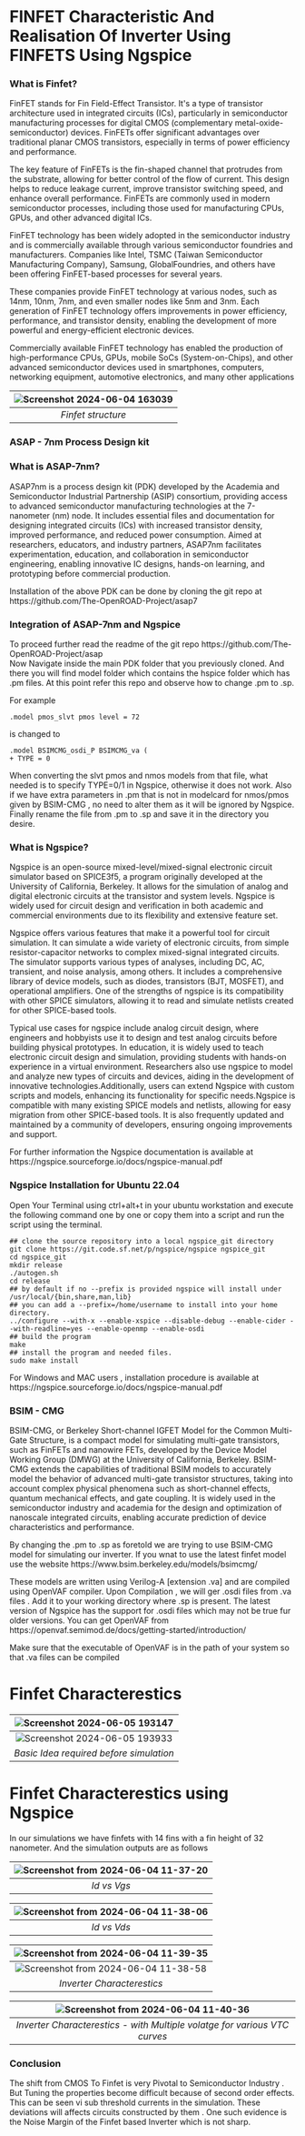 # FINFET Characteristic And Realisation Of Inverter Using FINFETS Using Ngspice
### What is Finfet?
<p>FinFET stands for Fin Field-Effect Transistor. It's a type of transistor architecture used in integrated circuits (ICs), 
  particularly in semiconductor manufacturing processes for digital CMOS (complementary metal-oxide-semiconductor) devices. 
  FinFETs offer significant advantages over traditional planar CMOS transistors, especially in terms of power efficiency and performance.
</p>
<p>The key feature of FinFETs is the fin-shaped channel that protrudes from the substrate, allowing for better control of the flow of current. 
  This design helps to reduce leakage current, improve transistor switching speed, and enhance overall performance. 
  FinFETs are commonly used in modern semiconductor processes, including those used for manufacturing CPUs, GPUs, and other advanced digital ICs.</p>
<p>FinFET technology has been widely adopted in the semiconductor industry and is commercially available through various semiconductor foundries and manufacturers. 
  Companies like Intel, TSMC (Taiwan Semiconductor Manufacturing Company), Samsung, GlobalFoundries, and others have been offering FinFET-based processes for several years.
</p>
<p>These companies provide FinFET technology at various nodes, such as 14nm, 10nm, 7nm, and even smaller nodes like 5nm and 3nm. 
  Each generation of FinFET technology offers improvements in power efficiency, performance, and transistor density, enabling the development of more powerful and energy-efficient electronic devices.
</p>
<p>Commercially available FinFET technology has enabled the production of high-performance CPUs, GPUs,
  mobile SoCs (System-on-Chips), and other advanced semiconductor devices used in smartphones, computers, networking equipment, automotive electronics, and many other applications</p>
  <p align="center" width="100%">
    
| ![Screenshot 2024-06-04 163039](https://github.com/AsahiroKenpachi/finfet_characterestics/assets/137492506/e438a202-2b10-40e9-bcab-35ab806d54c3) | 
|:--:| 
| *Finfet structure* |

  </p>
  
### ASAP - 7nm Process Design kit

### What is ASAP-7nm?
<p>ASAP7nm is a process design kit (PDK) developed by the Academia and Semiconductor Industrial Partnership (ASIP) consortium, providing access to advanced semiconductor manufacturing technologies at the 7-nanometer (nm) node. It includes essential files and documentation for designing integrated circuits (ICs) with increased transistor density, improved performance, and reduced power consumption. Aimed at researchers, educators, and industry partners, ASAP7nm facilitates experimentation, education, and collaboration in semiconductor engineering, enabling innovative IC designs, hands-on learning, and prototyping before commercial production.</p>
<p>Installation of the above PDK can be done by cloning the git repo at https://github.com/The-OpenROAD-Project/asap7</p>

### Integration of ASAP-7nm and Ngspice
<p>To proceed further read the readme of the git repo https://github.com/The-OpenROAD-Project/asap </br> Now Navigate inside the main PDK folder that you previously cloned. And there you will find model folder which contains the hspice folder which has .pm files. At this point refer this repo and observe how to change .pm to .sp.  
</p>
<p> For example

```
.model pmos_slvt pmos level = 72
```
  is changed to
  
  ```
  .model BSIMCMG_osdi_P BSIMCMG_va (
+ TYPE = 0
  ```
When converting the slvt pmos and nmos models from that file, what needed is to specify TYPE=0/1 in Ngspice, otherwise it does not work.
Also if we have extra parameters in .pm that is not in modelcard for nmos/pmos given by BSIM-CMG , no need to alter them as it will be ignored by Ngspice. Finally rename the file from .pm to .sp and save it in the directory you desire.
</p>
  
### What is Ngspice?
<p>Ngspice is an open-source mixed-level/mixed-signal electronic circuit simulator based on SPICE3f5, a program originally developed at the University of California, Berkeley. It allows for the simulation of analog and digital electronic circuits at the transistor and system levels. Ngspice is widely used for circuit design and verification in both academic and commercial environments due to its flexibility and extensive feature set. </p>
<p>Ngspice offers various features that make it a powerful tool for circuit simulation. It can simulate a wide variety of electronic circuits, from simple resistor-capacitor networks to complex mixed-signal integrated circuits. The simulator supports various types of analyses, including DC, AC, transient, and noise analysis, among others. It includes a comprehensive library of device models, such as diodes, transistors (BJT, MOSFET), and operational amplifiers. One of the strengths of ngspice is its compatibility with other SPICE simulators, allowing it to read and simulate netlists created for other SPICE-based tools.</p><p> Typical use cases for ngspice include analog circuit design, where engineers and hobbyists use it to design and test analog circuits before building physical prototypes. In education, it is widely used to teach electronic circuit design and simulation, providing students with hands-on experience in a virtual environment. Researchers also use ngspice to model and analyze new types of circuits and devices, aiding in the development of innovative technologies.Additionally, users can extend Ngspice with custom scripts and models, enhancing its functionality for specific needs.Ngspice is compatible with many existing SPICE models and netlists, allowing for easy migration from other SPICE-based tools. It is also frequently updated and maintained by a community of developers, ensuring ongoing improvements and support.</p>
<p> For further information the Ngspice documentation is available at https://ngspice.sourceforge.io/docs/ngspice-manual.pdf</p>

### Ngspice Installation for Ubuntu 22.04
<p> Open Your Terminal using ctrl+alt+t in your ubuntu workstation and execute the following command one by one or copy them into a script and run the script using the terminal. </p>

```
## clone the source repository into a local ngspice_git directory
git clone https://git.code.sf.net/p/ngspice/ngspice ngspice_git
cd ngspice_git
mkdir release
./autogen.sh
cd release
## by default if no --prefix is provided ngspice will install under /usr/local/{bin,share,man,lib}
## you can add a --prefix=/home/username to install into your home directory.
../configure --with-x --enable-xspice --disable-debug --enable-cider --with-readline=yes --enable-openmp --enable-osdi
## build the program
make
## install the program and needed files.
sudo make install

```

<p>For Windows and MAC users , installation procedure is available at https://ngspice.sourceforge.io/docs/ngspice-manual.pdf </p>

### BSIM - CMG
<p>BSIM-CMG, or Berkeley Short-channel IGFET Model for the Common Multi-Gate Structure, is a compact model for simulating multi-gate transistors, such as FinFETs and nanowire FETs, developed by the Device Model Working Group (DMWG) at the University of California, Berkeley. BSIM-CMG extends the capabilities of traditional BSIM models to accurately model the behavior of advanced multi-gate transistor structures, taking into account complex physical phenomena such as short-channel effects, quantum mechanical effects, and gate coupling. It is widely used in the semiconductor industry and academia for the design and optimization of nanoscale integrated circuits, enabling accurate prediction of device characteristics and performance.</p>

<p>By changing the .pm to .sp as foretold we are trying to use BSIM-CMG model for simulating our inverter. If you wnat to use the latest finfet model use the website https://www.bsim.berkeley.edu/models/bsimcmg/ </p>

<p> These models are written using Verilog-A [extension .va] and are compiled using OpenVAF compiler. Upon Compilation , we will ger .osdi files from .va files . Add it to your working directory where .sp is present. The latest version of Ngspice has the support for .osdi files which may not be true fur older versions. You can get OpenVAF from https://openvaf.semimod.de/docs/getting-started/introduction/  </p>
<p>Make sure that the executable of OpenVAF is in the path of your system so that .va files can be compiled </p>

# Finfet Characterestics

| ![Screenshot 2024-06-05 193147](https://github.com/AsahiroKenpachi/finfet_characterestics/assets/137492506/a236c5a1-c2b2-4a24-9a5a-103fc67ae7a6) | 
|:--:|
| ![Screenshot 2024-06-05 193933](https://github.com/AsahiroKenpachi/finfet_characterestics/assets/137492506/4084f42b-fe5f-4d37-a83c-e90ed639ef7a) | 
| *Basic Idea required before simulation* |

# Finfet Characterestics using Ngspice

<p> In our simulations we have finfets with 14 fins with a fin height of 32 nanometer. And the simulation outputs are as follows
</p>

| ![Screenshot from 2024-06-04 11-37-20](https://github.com/AsahiroKenpachi/finfet_characterestics/assets/137492506/1886836c-d297-43d5-88e2-e2e7a908fe28) | 
|:--:| 
| *Id vs Vgs* |

| ![Screenshot from 2024-06-04 11-38-06](https://github.com/AsahiroKenpachi/finfet_characterestics/assets/137492506/e1ad3123-a0c4-4684-a005-fa6a1be57ecd) | 
|:--:| 
| *Id vs Vds* |

| ![Screenshot from 2024-06-04 11-39-35](https://github.com/AsahiroKenpachi/finfet_characterestics/assets/137492506/ede652d7-5fa4-4ae2-b077-1076b12cd987) | 
|:--:| 
| ![Screenshot from 2024-06-04 11-38-58](https://github.com/AsahiroKenpachi/finfet_characterestics/assets/137492506/89f7031f-c961-42c4-8b18-2975c5885f29) | 
| *Inverter Characterestics* |

| ![Screenshot from 2024-06-04 11-40-36](https://github.com/AsahiroKenpachi/finfet_characterestics/assets/137492506/0bdb2433-f37c-46b6-8ee3-2af088a861ef) | 
|:--:| 
| *Inverter Characterestics - with Multiple volatge for various VTC curves* |
### Conclusion

The shift from CMOS To Finfet is very Pivotal to Semiconductor Industry . But Tuning the properties become difficult because of second order effects. This can be seen vi sub threshold currents in the simulation. These deviations will affects circuits constructed by them . One such evidence is the Noise Margin of the Finfet based Inverter which is not sharp.


